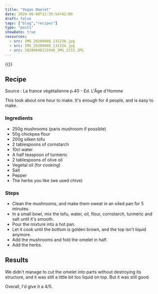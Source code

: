 ```yaml
---
title: "Vegan Omelet"
date: 2020-06-08T12:35:54+02:00
draft: false
tags: ["blog","recipes"]
type: "posts"
showDate: true
resources:
  - src: IMG_20200608_131236.jpg
  - src: IMG_20200608_131224.jpg
  - src: 20200608131946_IMG_2233.JPG
---
```


{{<gallery>}}

## Recipe

Source : La france végétalienne p.40 - Ed. L'Âge d'Homme

This took about one hour to make. It's enough for 4 people, and is easy to make.

### Ingredients

- 250g mushrooms (paris mushroom if possible)
- 50g chickpea flour
- 200g silken tofu
- 2 tablespoons of cornstarch
- 10cl water
- A half teaspoon of turmeric
- 2 tablespoons of olive oil
- Vegetal oil (for cooking)
- Salt
- Pepper
- The herbs you like (we used chive)

### Steps

- Clean the mushrooms, and make them sweat in an oiled pan for 5 minutes.
- In a small bowl, mix the tofu, water, oil, flour, cornstarch, turmeric and salt until it's smooth.
- Pour the mixture into a hot pan.
- Let it cook until the bottom is golden brown, and the top isn't liquid anymore.
- Add the mushrooms and fold the omelet in half.
- Add the herbs.

## Results

We didn't manage to cut the omelet into parts without destroying its structure, and it was still a little bit too liquid on top. But it was still good.

Overall, I'd give it a 4/5.
